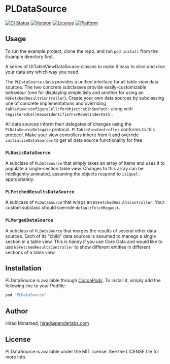 # PLDataSource

[![CI Status](https://travis-ci.org/PendarLabs/PLDataSource.svg?branch=master)](https://travis-ci.org/PendarLabs/PLDataSource.svg?branch=master)
[![Version](https://img.shields.io/cocoapods/v/PLDataSource.svg?style=flat)](http://cocoapods.org/pods/PLDataSource)
[![License](https://img.shields.io/cocoapods/l/PLDataSource.svg?style=flat)](http://cocoapods.org/pods/PLDataSource)
[![Platform](https://img.shields.io/cocoapods/p/PLDataSource.svg?style=flat)](http://cocoapods.org/pods/PLDataSource)

## Usage

To run the example project, clone the repo, and run `pod install` from the Example directory first.

A series of UITableViewDataSource classes to make it easy to slice and dice your data any which way you need.

The `PLDataSource` class provides a unified interface for all table view data sources. The two concrete subclasses provide easily-customizable behaviour (one for displaying simple lists and another for using an `NSFetchedResultsController`). Create your own data sources by subclassing one of concrete implementations and overriding `tableView:configureCell:forObject:atIndexPath:` along with `registeredCellReuseIdentifierForRowAtIndexPath:`.

All data sources inform their delegates of changes using the `PLDataSourceDelegate` protocol. `PLTableViewController` conforms to this protocol. Make your view controllers inherit from it and override `initializeDataSources` to get all data source functionality for free.

### `PLBasicDataSource`

A subclass of `PLDataSource` that simply takes an array of items and uses it to populate a single-section table view. Changes to this array can be intelligently animated, assuming the objects respond to `isEqual:` appropriately.

### `PLFetchedResultsDataSource`

A sublcass of `PLDataSource` that wraps an `NSFetchedResultsController`. Your custom subclass should override `defaultFetchRequest`.

### `PLMergedDataSource`

A subclass of `PLDataSource` that merges the results of several other data sources. Each of its "child" data sources is assumed to manage a single section in a table view. This is handy if you use Core Data and would like to use `NSFetchedResultsController` to show different entities in different sections of a table view.

## Installation

PLDataSource is available through [CocoaPods](http://cocoapods.org). To install
it, simply add the following line to your Podfile:

```ruby
pod "PLDataSource"
```

## Author

Hirad Motamed, hirad@pendarlabs.com

## License

PLDataSource is available under the MIT license. See the LICENSE file for more info.

